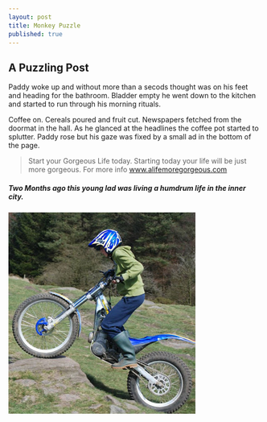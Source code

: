 ```yaml
---
layout: post
title: Monkey Puzzle
published: true
---
```


## A Puzzling Post

Paddy woke up and without more than a secods thought was on his feet and heading for the bathroom. Bladder empty he went down to the kitchen and started to run through his morning rituals.

Coffee on. Cereals poured and fruit cut. Newspapers fetched from the doormat in the hall. As he glanced at the headlines the coffee pot started to splutter. Paddy rose but his gaze&nbsp;was fixed by a small ad in the bottom of the page.

<blockquote>Start your Gorgeous Life today. Starting today your life will be just more gorgeous. For more info <a href="www.alifemoregorgeous.com">www.alifemoregorgeous.com</a></blockquote>

##### Two Months ago this young lad was living a humdrum life in the inner city.

![Dave showing his trials rider skills, climbing a large rocky step.](/uploads/overrock.jpg)